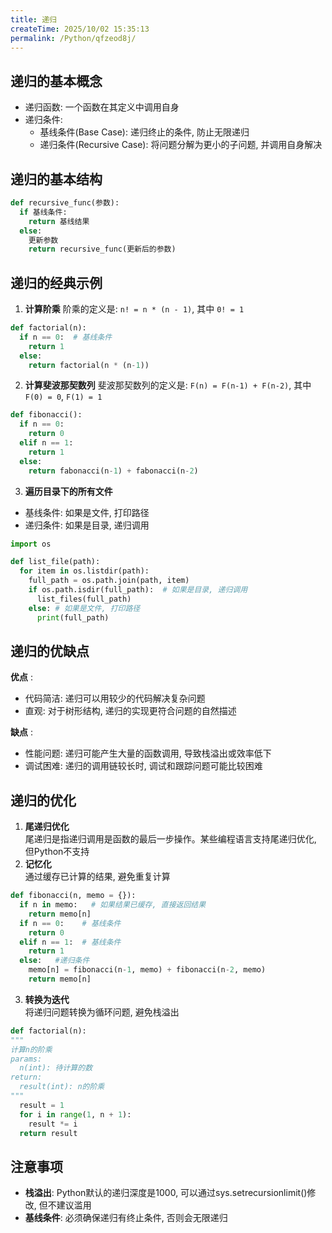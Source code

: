 ```yaml
---
title: 递归
createTime: 2025/10/02 15:35:13
permalink: /Python/qfzeod8j/
---
```



## 递归的基本概念
- 递归函数: 一个函数在其定义中调用自身
- 递归条件:
  - 基线条件(Base Case): 递归终止的条件, 防止无限递归
  - 递归条件(Recursive Case): 将问题分解为更小的子问题, 并调用自身解决
## 递归的基本结构
```python
def recursive_func(参数):
  if 基线条件:
    return 基线结果
  else:
    更新参数
    return recursive_func(更新后的参数)
```
## 递归的经典示例
1. **计算阶乘**
阶乘的定义是: `n! = n * (n - 1)`, 其中 `0! = 1`
```python
def factorial(n):
  if n == 0:  # 基线条件
    return 1
  else:
    return factorial(n * (n-1))
```
2. **计算斐波那契数列**
斐波那契数列的定义是: `F(n) = F(n-1) + F(n-2)`, 其中 `F(0) = 0`, `F(1) = 1`
```python
def fibonacci():
  if n == 0:
    return 0
  elif n == 1:
    return 1
  else:
    return fabonacci(n-1) + fabonacci(n-2)
```
3. **遍历目录下的所有文件**
- 基线条件: 如果是文件, 打印路径
- 递归条件: 如果是目录, 递归调用
```python
import os

def list_file(path):
  for item in os.listdir(path):
    full_path = os.path.join(path, item)
    if os.path.isdir(full_path):  # 如果是目录, 递归调用
      list_files(full_path)
    else: # 如果是文件, 打印路径
      print(full_path)
```

## 递归的优缺点
**优点** : 
- 代码简洁: 递归可以用较少的代码解决复杂问题
- 直观: 对于树形结构, 递归的实现更符合问题的自然描述

**缺点** :
- 性能问题: 递归可能产生大量的函数调用, 导致栈溢出或效率低下
- 调试困难: 递归的调用链较长时, 调试和跟踪问题可能比较困难

## 递归的优化
1. **尾递归优化**<br>
尾递归是指递归调用是函数的最后一步操作。某些编程语言支持尾递归优化,  但Python不支持
2. **记忆化**<br>
通过缓存已计算的结果, 避免重复计算
```python
def fibonacci(n, memo = {}):
  if n in memo:   # 如果结果已缓存, 直接返回结果
    return memo[n]
  if n == 0:    # 基线条件
    return 0
  elif n == 1:  # 基线条件
    return 1
  else:   #递归条件
    memo[n] = fibonacci(n-1, memo) + fibonacci(n-2, memo)
    return memo[n]
```
3. **转换为迭代**<br>
将递归问题转换为循环问题, 避免栈溢出
```python
def factorial(n):
"""
计算n的阶乘
params:
  n(int): 待计算的数
return:
  result(int): n的阶乘
"""
  result = 1
  for i in range(1, n + 1):
    result *= i
  return result
```

## 注意事项
- **栈溢出**: Python默认的递归深度是1000, 可以通过sys.setrecursionlimit()修改, 但不建议滥用
- **基线条件**: 必须确保递归有终止条件, 否则会无限递归